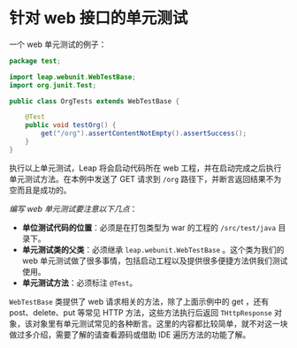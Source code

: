 # 针对 web 接口的单元测试

一个 web 单元测试的例子：

```java
package test;

import leap.webunit.WebTestBase;
import org.junit.Test;

public class OrgTests extends WebTestBase {

    @Test
    public void testOrg() {
        get("/org").assertContentNotEmpty().assertSuccess();
    }
}
```

执行以上单元测试，Leap 将会启动代码所在 web 工程，并在启动完成之后执行单元测试方法。在本例中发送了 GET 请求到 `/org` 路径下，并断言返回结果不为空而且是成功的。

_编写 web 单元测试要注意以下几点_：

- **单位测试代码的位置**：必须是在打包类型为 war 的工程的 `/src/test/java` 目录下。
- **单元测试类的父类**：必须继承 `leap.webunit.WebTestBase` 。这个类为我们的 web 单元测试做了很多事情，包括启动工程以及提供很多便捷方法供我们测试使用。
- **单元测试方法**：必须标注 `@Test`。

`WebTestBase` 类提供了 web 请求相关的方法，除了上面示例中的 get ，还有 post、delete、put 等常见 HTTP 方法，这些方法执行后返回 `THttpResponse` 对象，该对象里有单元测试常见的各种断言。这里的内容都比较简单，就不对这一块做过多介绍，需要了解的请查看源码或借助 IDE 遍历方法的功能了解。
